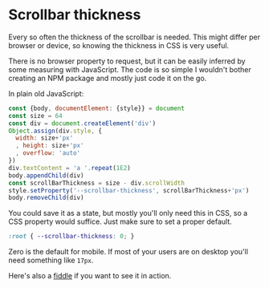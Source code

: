 <!--
  date: 2023-03-14
  modified: 2023-03-14
  slug: scrollbar-thickness
  type: post
  excerpt: The scrollbar thickness is not a browser property, but it can easily be inferred by measurement
  header: photo-1580501170888-80668882ca0c.jpg
  headerColofon: image by [Taylor Flowe](https://unsplash.com/@taypaigey)
  headerClassName: no-blur
  category: code
  tag: DOM, CSS, JavaScript
-->


# Scrollbar thickness

Every so often the thickness of the scrollbar is needed.
This might differ per browser or device, so knowing the thickness in CSS is very useful.

There is no browser property to request, but it can be easily inferred by some measuring with JavaScript. The code is so simple I wouldn't bother creating an NPM package and mostly just code it on the go.

In plain old JavaScript:

```JavaScript
const {body, documentElement: {style}} = document
const size = 64
const div = document.createElement('div')
Object.assign(div.style, {
  width: size+'px'
  , height: size+'px'
  , overflow: 'auto'
})
div.textContent = 'a '.repeat(1E2)
body.appendChild(div)
const scrollBarThickness = size - div.scrollWidth
style.setProperty('--scrollbar-thickness', scrollBarThickness+'px')
body.removeChild(div)
```

You could save it as a state, but mostly you'll only need this in CSS, so a CSS property would suffice.
Just make sure to set a proper default.

```CSS
:root { --scrollbar-thickness: 0; }
```

Zero is the default for mobile. If most of your users are on desktop you'll need something like `17px`.

Here's also a [fiddle](https://jsfiddle.net/Sjeiti/ygsoa3mt) if you want to see it in action.